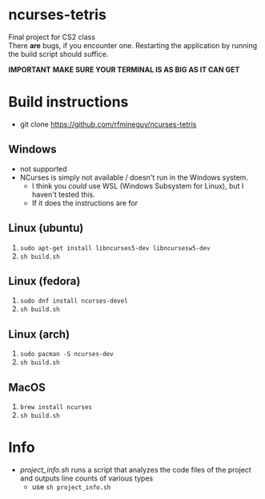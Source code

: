 # ncurses-tetris
Final project for CS2 class<br>
There **are** bugs, if you encounter one. Restarting the application by running the build script should suffice.



**IMPORTANT**
**MAKE SURE YOUR TERMINAL IS AS BIG AS IT CAN GET**

# Build instructions
* git clone https://github.com/rfmineguy/ncurses-tetris

## Windows
* not supported
* NCurses is simply not available / doesn't run in the Windows system.
  - I think you *could* use WSL (Windows Subsystem for Linux), but I haven't tested this.
  - If it does the instructions are for

## Linux (ubuntu)
1. `sudo apt-get install libncurses5-dev libncursesw5-dev`
2. `sh build.sh`

## Linux (fedora)
1. `sudo dnf install ncurses-devel`
2. `sh build.sh`

## Linux (arch)
1. `sudo pacman -S ncurses-dev`
2. `sh build.sh`

## MacOS
1. `brew install ncurses`
2. `sh build.sh`


# Info
* *project_info.sh* runs a script that analyzes the code files of the project and outputs line counts of various types
  - use `sh project_info.sh`
